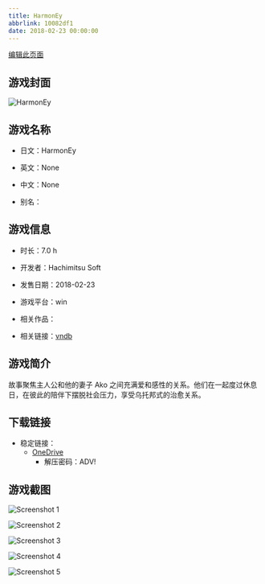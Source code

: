 ```yaml
---
title: HarmonEy
abbrlink: 10082df1
date: 2018-02-23 00:00:00
---
```

[编辑此页面](https://github.com/ACG-3/ADV3-source/blob/main/source/_posts/games/HarmonEy.md)

## 游戏封面

![HarmonEy](https://pan.timero.xyz/d/onedrive/img_lib_001/HarmonEy_cover.avif)


## 游戏名称

- 日文：HarmonEy
- 英文：None
- 中文：None

- 别名：


## 游戏信息

- 时长：7.0 h
- 开发者：Hachimitsu Soft
- 发售日期：2018-02-23
- 游戏平台：win
- 相关作品：

- 相关链接：[vndb](https://vndb.org/v22075)


## 游戏简介

故事聚焦主人公和他的妻子 Ako 之间充满爱和感性的关系。他们在一起度过休息日，在彼此的陪伴下摆脱社会压力，享受乌托邦式的治愈关系。


## 下载链接

- 稳定链接：
    - [OneDrive](https://pan.timero.xyz/onedrive/adv_lib_001/HarmonEy)
        - 解压密码：ADV!



## 游戏截图


![Screenshot 1](https://pan.timero.xyz/d/onedrive/img_lib_001/HarmonEy_Screenshot_1.avif)

![Screenshot 2](https://pan.timero.xyz/d/onedrive/img_lib_001/HarmonEy_Screenshot_2.avif)

![Screenshot 3](https://pan.timero.xyz/d/onedrive/img_lib_001/HarmonEy_Screenshot_3.avif)

![Screenshot 4](https://pan.timero.xyz/d/onedrive/img_lib_001/HarmonEy_Screenshot_4.avif)

![Screenshot 5](https://pan.timero.xyz/d/onedrive/img_lib_001/HarmonEy_Screenshot_5.avif)

